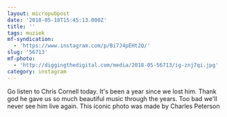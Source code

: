 ```yaml
---
layout: micropubpost
date: '2018-05-18T15:45:13.000Z'
title: ''
tags: muziek
mf-syndication:
  - 'https://www.instagram.com/p/Bi7J4pEHt2Q/'
slug: '56713'
mf-photo:
  - 'http://diggingthedigital.com/media/2018-05-56713/ig-znj7qi.jpg'
category: instagram
---
```

Go listen to Chris Cornell today. It&#39;s been a year since we lost him. Thank god he gave us so much beautiful music through the years. Too bad we&#39;ll never see him live again. 
This iconic photo was made by Charles Peterson

